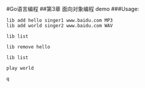 #Go语言编程
##第3章 面向对象编程 demo
###Usage:
```
lib add hello singer1 www.baidu.com MP3
lib add world singer2 www.baidu.com WAV

lib list

lib remove hello

lib list

play world

q
```